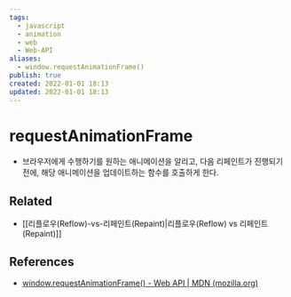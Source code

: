 ```yaml
---
tags:
  - javascript
  - animation
  - web
  - Web-API
aliases:
  - window.requestAnimationFrame()
publish: true
created: 2022-01-01 18:13
updated: 2022-01-01 18:13
---
```


# requestAnimationFrame

- 브라우저에게 수행하기를 원하는 애니메이션을 알리고, 다음 리페인트가 진행되기 전에, 해당 애니메이션을 업데이트하는 함수를 호출하게 한다.

## Related

- [[리플로우(Reflow)-vs-리페인트(Repaint)|리플로우(Reflow) vs 리페인트(Repaint)]]

## References

- [window.requestAnimationFrame() - Web API | MDN (mozilla.org)](https://developer.mozilla.org/ko/docs/Web/API/window/requestAnimationFrame)
